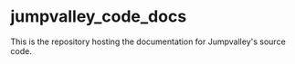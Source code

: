 # jumpvalley_code_docs
This is the repository hosting the documentation for Jumpvalley's source code.
